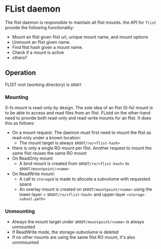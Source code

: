 # FList daemon
The flist daemon is responsible to maintain all flist mounts. the API for `flist` provide the following functionality:
- Mount an flist given flist url, unique mount name, and mount options
- Unmount an flist given name.
- Find flist hash given a mount name.
- Check if a mount is active
- others?

## Operation
FLIST root (working directory) is `$ROOT`

### Mounting
0-fs mount is read-only by design. The sole idea of an flist (0-fs) mount is to be able to access and read files from an flist. FListd on the other-hand need to provide both read-only and read-write mounts for an flist. It does this as follows:
- On a mount request. The daemon must first need to mount the flist as read-only under a known location:
  - The mount target is always `$ROOT/ro/<flist-hash>`
- there is only a single RO mount per flist. Another request to mount the same flist reuses the same RO mount
- On ReadOnly mount:
  - A bind mount is created from `$ROOT/ro/<flist-hash>` to `$ROOT/mountpoint/<name>`
- On ReadWrite mount:
  - A call to `storaged` is made to allocate a subvolume with requested space
  - An overlay mount is created on `$ROOT/mountpoint/<name>` using the lower-layer = `$ROOT/ro/<flist-hash>` and upper-layer `<storage-subvol-path>`

### Unmounting
- Always the mount target under `$ROOT/mountpoint/<name>` is always unmounted
- If ReadWrite mode, the storage-subvolume is deleted
- If no other mounts are using the same flist RO mount, it's also unmmounted
